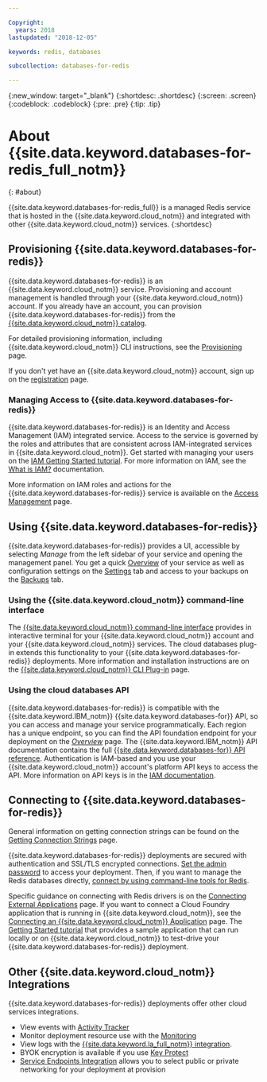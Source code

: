 ```yaml
---

Copyright:
  years: 2018
lastupdated: "2018-12-05"

keywords: redis, databases

subcollection: databases-for-redis

---
```


{:new_window: target="_blank"}
{:shortdesc: .shortdesc}
{:screen: .screen}
{:codeblock: .codeblock}
{:pre: .pre}
{:tip: .tip}

# About {{site.data.keyword.databases-for-redis_full_notm}}
{: #about}

{{site.data.keyword.databases-for-redis_full}} is a managed Redis service that is hosted in the {{site.data.keyword.cloud_notm}} and integrated with other {{site.data.keyword.cloud_notm}} services. 
{:shortdesc}

## Provisioning {{site.data.keyword.databases-for-redis}}

{{site.data.keyword.databases-for-redis}} is an {{site.data.keyword.cloud_notm}} service. Provisioning and account management is handled through your {{site.data.keyword.cloud_notm}} account. If you already have an account, you can provision {{site.data.keyword.databases-for-redis}} from the [{{site.data.keyword.cloud_notm}} catalog](https://{DomainName}/catalog/services/databases-for-redis).

For detailed provisioning information, including {{site.data.keyword.cloud_notm}} CLI instructions, see the [Provisioning](/docs/services/databases-for-redis?topic=databases-for-redis-provisioning) page.

If you don't yet have an {{site.data.keyword.cloud_notm}} account, sign up on the [registration](https://{DomainName}/registration/) page.

### Managing Access to {{site.data.keyword.databases-for-redis}}

{{site.data.keyword.databases-for-redis}} is an Identity and Access Management (IAM) integrated service. Access to the service is governed by the roles and attributes that are consistent across IAM-integrated services in {{site.data.keyword.cloud_notm}}. Get started with managing your users on the [IAM Getting Started tutorial](/docs/iam?topic=iam-getstarted). For more information on IAM, see the [What is IAM?](/docs/iam?topic=iam-iamoverview) documentation.

More information on IAM roles and actions for the {{site.data.keyword.databases-for-redis}} service is available on the [Access Management](/docs/services/databases-for-redis?topic=cloud-databases-iam) page.

## Using {{site.data.keyword.databases-for-redis}}

{{site.data.keyword.databases-for-redis}} provides a UI, accessible by selecting _Manage_ from the left sidebar of your service and opening the management panel. You get a quick [Overview](/docs/services/databases-for-redis?topic=databases-for-redis-dashboard-overview) of your service as well as configuration settings on the [Settings](/docs/services/databases-for-redis?topic=databases-for-redis-dashboard-overview#settings) tab and access to your backups on the [Backups](/docs/services/databases-for-redis?topic=cloud-databases-dashboard-backups) tab.

### Using the {{site.data.keyword.cloud_notm}} command-line interface

The [{{site.data.keyword.cloud_notm}} command-line interface](/docs/cli/reference/ibmcloud?topic=cloud-cli-ibmcloud-cli) provides in interactive terminal for your {{site.data.keyword.cloud_notm}} account and your {{site.data.keyword.cloud_notm}} services. The cloud databases plug-in extends this functionality to your {{site.data.keyword.databases-for-redis}} deployments. More information and installation instructions are on the [{{site.data.keyword.cloud_notm}} CLI Plug-in](/docs/databases-cli-plugin?topic=cloud-databases-cli-cdb-reference) page.

### Using the cloud databases API

{{site.data.keyword.databases-for-redis}} is compatible with the {{site.data.keyword.IBM_notm}} {{site.data.keyword.databases-for}} API, so you can access and manage your service programmatically. Each region has a unique endpoint, so you can find the API foundation endpoint for your deployment on the [_Overview_](./dashboard-overview.html) page. The {{site.data.keyword.IBM_notm}} API documentation contains the full [{{site.data.keyword.databases-for}} API reference](https://{DomainName}/apidocs/cloud-databases-api). Authentication is IAM-based and you use your {{site.data.keyword.cloud_notm}} account's platform API keys to access the API. More information on API keys is in the [IAM documentation](/docs/iam/apikeys?topic=iam-manapikey).

## Connecting to {{site.data.keyword.databases-for-redis}}

General information on getting connection strings can be found on the [Getting Connection Strings](/docs/services/databases-for-redis?topic=databases-for-redis-connection-strings) page.

{{site.data.keyword.databases-for-redis}} deployments are secured with authentication and SSL/TLS encrypted connections. [Set the admin password](/docs/services/databases-for-redis?topic=databases-for-redis-admin-password) to access your deployment. Then, if you want to manage the Redis databases directly, [connect by using command-line tools for Redis](/docs/services/databases-for-redis?topic=databases-for-redis-connecting-cli-client). 

Specific guidance on connecting with Redis drivers is on the [Connecting External Applications](/docs/services/databases-for-redis?topic=databases-for-redis-external-app) page. If you want to connect a Cloud Foundry application that is running in {{site.data.keyword.cloud_notm}}, see the [Connecting an {{site.data.keyword.cloud_notm}} Application](/docs/services/databases-for-redis?topic=databases-for-redis-ibmcloud-app) page. The [Getting Started tutorial](/docs/services/databases-for-redis?topic=databases-for-redis-getting-started) that provides a sample application that can run locally or on {{site.data.keyword.cloud_notm}} to test-drive your {{site.data.keyword.databases-for-redis}} deployment.

## Other {{site.data.keyword.cloud_notm}} Integrations

{{site.data.keyword.databases-for-redis}} deployments offer other cloud services integrations. 
- View events with [Activity Tracker](/docs/services/databases-for-redis?topic=cloud-databases-activity-tracker)
- Monitor deployment resource use with the [Monitoring](/docs/services/databases-for-redis?topic=cloud-databases-monitoring)
- View logs with the [{{site.data.keyword.la_full_notm}} integration](/docs/services/databases-for-redis?topic=cloud-databases-logging).
- BYOK encryption is available if you use [Key Protect](/docs/services/databases-for-redis?topic=cloud-databases-key-protect)
- [Service Endpoints Integration](/docs/services/databases-for-redis?topic=cloud-databases-service-endpoints) allows you to select public or private networking for your deployment at provision









